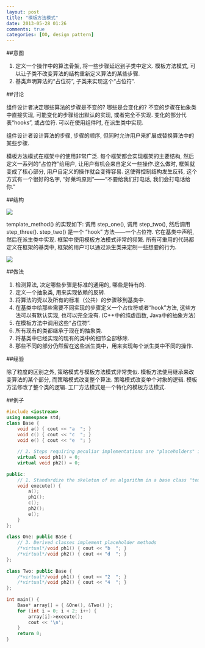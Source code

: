 ```yaml
---
layout: post
title: "模板方法模式"
date: 2013-05-28 01:26
comments: true
categories: [OO, design pattern] 
---
```


##意图

1. 定义一个操作中的算法骨架, 将一些步骤延迟到子类中定义. 模板方法模式, 可以让子类不改变算法的结构重新定义算法的某些步骤.
2. 基类声明算法的“占位符”, 子类来实现这个“占位符”.
 
##讨论

组件设计者决定哪些算法的步骤是不变的? 哪些是会变化的? 不变的步骤在抽象类中直接实现, 可能变化的步骤给出默认的实现, 或者完全不实现. 变化的部分代表“hooks”, 或占位符. 可以在使用组件时, 在派生类中实现.

组件设计者设计算法的步骤, 步骤的顺序, 但同时允许用户来扩展或替换算法中的某些步骤.

模板方法模式在框架中的使用非常广泛. 每个框架都会实现框架的主要结构, 然后定义一系列的“占位符”给用户, 让用户有机会来自定义一些操作.这么做时, 框架就变成了核心部分, 用户自定义的操作就会变得容易. 这使得控制结构发生反转, 这个方式有一个很好的名字, “好莱坞原则”——“不要给我们打电话, 我们会打电话给你.”

<!-- more  -->
##结构

![](https://qhphgq.bay.livefilestore.com/y2pBx_PXPtSilwtV5sYskGDPJkXjmpbdLnwAeT9H_7drKPs4-4_-pm3OfDw58eFEjaFRaa2LSKhbnJODUkyO8CpuQRq8iF306c3KF6Ix_M1zWA/image002.gif)
 
template_method() 的实现如下: 调用 step_one(), 调用 step_two(), 然后调用 step_three(). step_two() 是一个 “hook” 方法——一个占位符. 它在基类中声明, 然后在派生类中实现. 框架中使用模板方法模式非常的频繁. 所有可重用的代码都定义在框架的基类中, 框架的用户可以通过派生类来定制一些想要的行为.

![](https://qhphgq.bay.livefilestore.com/y2pMCc56J8x2oBUDmOTnSI3RIm-N5Gtpyj355-us-8Rj6CwVbNzQfiEJyprTSAXmCS8rG0MbCE-qwP-Y65dPUdVWyXU8V2FC4IWhzy_2WBvDZA/image003.gif)
 
##做法

1. 检测算法, 决定哪些步骤是标准的通用的, 哪些是特有的.
2. 定义一个抽象类, 用来实现依赖的反转.
3. 将算法的壳以及所有的标准（公共）的步骤移到基类中.
4. 在基类中给那些需要不同实现的步骤定义一个占位符或者“hook”方法, 这些方法可以有默认实现, 也可以完全没有. (C++中的纯虚函数, Java中的抽象方法）
5. 在模板方法中调用这些“占位符”.
6. 所有现有的类都继承于现在的抽象类.
7. 将基类中已经实现的现有的类中的细节全部移除.
8. 那些不同的部分仍然留在这些派生类中，用来实现每个派生类中不同的操作.
 
##经验

除了粒度的区别之外, 策略模式与模板方法模式非常类似.
模板方法使用继承来改变算法的某个部分, 而策略模式改变整个算法.
策略模式改变单个对象的逻辑. 模板方法修改了整个类的逻辑.
工厂方法模式是一个特化的模板方法模式.
 
##例子

```cpp 
#include <iostream>
using namespace std;
class Base {
    void a() { cout << "a  "; }
    void c() { cout << "c  "; }
    void e() { cout << "e  "; }
 
    // 2. Steps requiring peculiar implementations are "placeholders" in base class
    virtual void ph1() = 0;
    virtual void ph2() = 0;
 
public:
    // 1. Standardize the skeleton of an algorithm in a base class "template method"
    void execute() {
        a();
        ph1();
        c();
        ph2();
        e();
    }
};
 
class One: public Base {
    // 3. Derived classes implement placeholder methods
    /*virtual*/void ph1() { cout << "b  "; }
    /*virtual*/void ph2() { cout << "d  "; }
};
 
class Two: public Base {
    /*virtual*/void ph1() { cout << "2  "; }
    /*virtual*/void ph2() { cout << "4  "; }
};
 
int main() {
    Base* array[] = { &One(), &Two() };
    for (int i = 0; i < 2; i++) {
        array[i]->execute();
        cout << '\n';
    }
    return 0;
}
```
